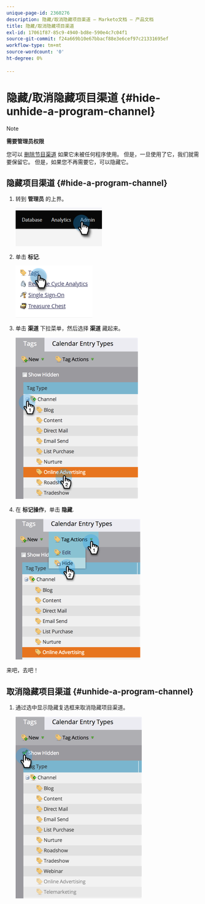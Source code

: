 ```yaml
---
unique-page-id: 2360276
description: 隐藏/取消隐藏项目渠道 — Marketo文档 — 产品文档
title: 隐藏/取消隐藏项目渠道
exl-id: 17061f87-85c9-4940-bd8e-590e4c7c04f1
source-git-commit: f24a669b10e67bbacf88e3e6cef97c21331695ef
workflow-type: tm+mt
source-wordcount: '0'
ht-degree: 0%

---
```


# 隐藏/取消隐藏项目渠道 {#hide-unhide-a-program-channel}

>[!NOTE]
>
>**需要管理员权限**

您可以 [删除节目渠道](/help/marketo/product-docs/administration/tags/delete-a-program-channel.md) 如果它未被任何程序使用。  但是，一旦使用了它，我们就需要保留它。  但是，如果您不再需要它，可以隐藏它。

## 隐藏项目渠道 {#hide-a-program-channel}

1. 转到 **管理员** 的上界。

   ![](assets/hide-unhide-a-program-channel-1.png)

1. 单击 **标记**.

   ![](assets/hide-unhide-a-program-channel-2.png)

1. 单击 **渠道** 下拉菜单，然后选择 **渠道** 藏起来。

   ![](assets/hide-unhide-a-program-channel-3.png)

1. 在 **标记操作**，单击 **隐藏**.

   ![](assets/hide-unhide-a-program-channel-4.png)

来吧，去吧！

## 取消隐藏项目渠道 {#unhide-a-program-channel}

1. 通过选中显示隐藏复选框来取消隐藏项目渠道。

   ![](assets/hide-unhide-a-program-channel-5.png)
